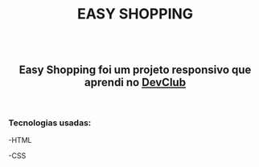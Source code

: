 <h1 align="center">
  EASY SHOPPING
</h1>
<br>
<br>
<h2 align="center">
  Easy Shopping foi um projeto responsivo que aprendi no <a href="https://rodolfomori.com.br/devclub">DevClub</a> 
</h2>
<br>
<h3> Tecnologias usadas: </h3>
<p>-HTML</p>
<p>-CSS</p>
